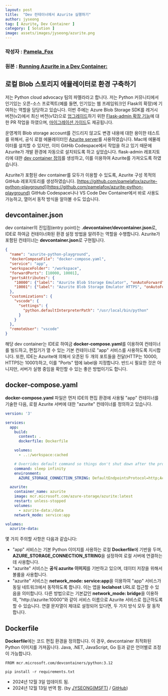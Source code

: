 ```yaml
---
layout: post
title:  "Dev 컨테이너에서 Azurite 실행하기"
author: jyseong
tag: [ Azurite, Dev Container ]
category: [ Solution ]
image: assets/images/jyseong/azurite.png
---
```


### 작성자 : [Pamela_Fox](https://techcommunity.microsoft.com/users/pamela_fox/1604078)
### 원본 : [Running Azurite in a Dev Container:](https://techcommunity.microsoft.com/blog/azuredevcommunityblog/running-azurite-in-a-dev-container/4342188)

## 로컬 Blob 스토리지 에뮬레이터로 환경 구축하기
저는 Python cloud advocacy 팀의 파멜라라고 합니다. 저는 Python 커뮤니티에서 인기있는 오픈-소스 프로젝트(예를 들면, 인기있는 웹 프레임워크인 Flask의 확장)에 기여하는 역할을 담당하고 있습니다. 이번 주에는 Azure Blob Storage SDK를 레거시 버전(v2)에서 최신 버전(v12)으로 [업그레이드](https://github.com/pallets-eco/flask-admin/pull/2573)하기 위한 [Flask-admin 확장 기능](https://github.com/pallets-eco/flask-admin)에 대한 PR 작업을 하였으며, [마이그레이션 가이드](https://github.com/Azure/azure-sdk-for-python/blob/main/sdk/storage/azure-storage-blob/migration_guide.md)도 제공됩니다.

운영계의 Blob storage account를 건드리지 않고도 변경 내용에 대한 용이한 테스트를 위해서, 공식 로컬 에뮬레이터인 [Azurite server](https://learn.microsoft.com/azure/storage/common/storage-use-azurite?tabs=docker-hub%2Cblob-storage)를 사용하였습니다. Mac에 에뮬레이터를 설치할 수 있지만, 이미 GitHib Codespace에서 작업을 하고 있기 때문에 Azurite가 개발 환경에 자동으로 설치되도록 하고 싶었습니다. flask-admin 레포지토리에 대한 [dev container 정의](https://containers.dev/)를 생성하고, 이를 이용하여 Azurite를 가져오도록 하였습니다.

Azurite가 포함된 dev container를 모두가 이용할 수 있도록, Azurite 구성 목적의 GitHub 레포지토리를 생성하였습니다.
[https://github.com/pamelafox/azurite-python-playground](https://github.com/pamelafox/azurite-python-playground)
GitHub Codespace나나 VS Code Dev Container에서 바로 사용도 가능하고, 열어서 동작 방식을 알아볼 수도 있습니다.

## devcontainer.json
dev container의 진입점(entry point)는 **.devcontainer/devcontainer.json**로, IDE로 하여금 컨테이너화된 환경 설정 방법을 알려주는 역할을 수행합니다. 
Azurite가 포함된 컨테이너는 **devcontainer.json**로 구현됩니다.

```json
{
  "name": "azurite-python-playground",
  "dockerComposeFile": "docker-compose.yaml",
  "service": "app",
  "workspaceFolder": "/workspace",
  "forwardPorts": [10000, 10001],
  "portsAttributes": {
    "10000": {"label": "Azurite Blob Storage Emulator", "onAutoForward": "silent"},
    "10001": {"label": "Azurite Blob Storage Emulator HTTPS", "onAutoForward": "silent"}
  },
  "customizations": {
    "vscode": {
      "settings": {
        "python.defaultInterpreterPath": "/usr/local/bin/python"
      }
    }
  },
  "remoteUser": "vscode"
}
```

해당 dev container는 IDE로 하여금 **docker-compose.yaml**를 이용하여 컨테이너를 빌드하고, 편집기가 열 수 있는 기본 컨테이너로 "app" 서비스를 사용하도록 지시합니다. 또한, IDE는 Azurite애 의해서 오픈된 두 개의 포트들을 전달(HTTP는 10000, HTTPS는 10001)하고, 이를 "Ports" 탭에 label을 지정합니다. 반드시 필요한 것은 아니지만, 서버가 실행 중임을 확인할 수 있는 좋은 방법이기도 합니다.

## docker-compose.yaml
**docker-compose.yaml** 파일은 먼저 IDE의 편집 환경에 사용될 "app" 컨테이너를 기술한 다음, 로컬 Azurite 서버에 대한 "azurite" 컨테이너를 정의하고 있습니다.

```yaml
version: '3'

services:
  app:
    build:
      context: .
      dockerfile: Dockerfile

    volumes:
      - ..:/workspace:cached

    # Overrides default command so things don't shut down after the process ends.
    command: sleep infinity
    environment:
      AZURE_STORAGE_CONNECTION_STRING: DefaultEndpointsProtocol=http;AccountName=devstoreaccount1;AccountKey=Eby8vdM02xNOcqFlqUwJPLlmEtlCDXJ1OUzFT50uSRZ6IFsuFq2UVErCz4I6tq/K1SZFPTOtr/KBHBeksoGMGw==;BlobEndpoint=http://127.0.0.1:10000/devstoreaccount1;

  azurite:
    container_name: azurite
    image: mcr.microsoft.com/azure-storage/azurite:latest
    restart: unless-stopped
    volumes:
      - azurite-data:/data
    network_mode: service:app

volumes:
  azurite-data:
```

몇 가지 주의할 사항은 다음과 같습니다:

- "app" 서비스는 기본 Python 이미지를 사용하는 로컬 **Dockerfile**에 기반을 두며, **AZURE_STORAGE_CONNECTION_STRING**을 설정하여 로컬 서버에 연결하는데 사용합니다.
- "azurite" 서비스는 **공식 azurite 이미지**를 기반하고 있으며, 데이터 저장을 위해서 볼륨을 사용합니다.
- "azurite" 서비스는 **network_mode: service:app**을 이용하여 "app" 서비스가 동일 네트워크에서 동작하도록 합니다. 이는 앱을 **loclahost** URL로 접근할 수 있음을 의미합니다. 다른 방법으로는 기본값인  **network_mode: bridge**을 이용하여, "http://azurite:10000"와 같이 서비스 이름으로 Azurite 서비스로 접근하도록 할 수 있습니다. 연결 문자열이 제대로 설정되어 있다면, 두 가지 방식 모두 잘 동작합니다.

## Dockerfile
**Dockerfile**에는 코드 편집 환경을 정의합니다. 이 경우, devcontainer 최적화된 Python 이미지를 가져옵니다. Java, .NET, JavaScript, Go 등과 같은 언어별로 조정이 가능합니다.

```
FROM mcr.microsoft.com/devcontainers/python:3.12

pip install -r requirements.txt
```

- 2024년 12월 3일 업데이트 됨.
- 2024년 12월 13일 번역 함. (by [JYSEONG(MSFT)](https://techcommunity.microsoft.com/users/ji%20yong%20seong/219866) / [GitHub](https://github.com/jiyongseong))